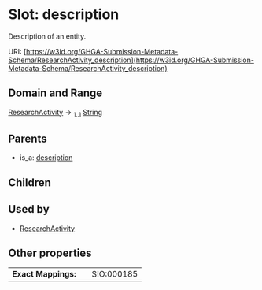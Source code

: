 
# Slot: description


Description of an entity.

URI: [https://w3id.org/GHGA-Submission-Metadata-Schema/ResearchActivity_description](https://w3id.org/GHGA-Submission-Metadata-Schema/ResearchActivity_description)


## Domain and Range

[ResearchActivity](ResearchActivity.md) &#8594;  <sub>1..1</sub> [String](types/String.md)

## Parents

 *  is_a: [description](description.md)

## Children


## Used by

 * [ResearchActivity](ResearchActivity.md)

## Other properties

|  |  |  |
| --- | --- | --- |
| **Exact Mappings:** | | SIO:000185 |

